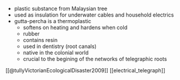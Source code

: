 - plastic substance from Malaysian tree 
- used as insulation for underwater cables and household electrics 
- gutta-percha is a thermoplastic
	- softens on heating and hardens when cold 
	- rubber 
	- contains resin 
	- used in dentistry (root canals)
	- native in the colonial world 
	- crucial to the begining of the networks of telegraphic roots 

[[@tullyVictorianEcologicalDisaster2009]]
[[electrical_telegraph]]